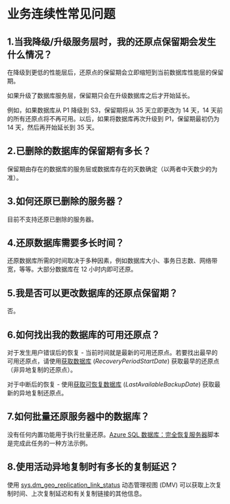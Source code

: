 <properties 
   pageTitle="SQL 数据库业务连续性常见问题" 
   description="客户所提出的有关 Azure SQL 数据库中用于实现业务连续性和灾难恢复的内置功能和可选功能的常见问题与解答。" 
   services="sql-database" 
   documentationCenter="" 
   authors="elfisher" 
   manager="jhubbard" 
   editor="monicar"/>

<tags
   ms.service="sql-database"
   ms.date="04/25/2016"
   wacn.date="05/23/2016"/>

# 业务连续性常见问题

## 1\.当我降级/升级服务层时，我的还原点保留期会发生什么情况？
在降级到更低的性能层后，还原点的保留期会立即缩短到当前数据库性能层的保留期。

如果升级了数据库服务层，保留期只会在升级数据库之后才开始延长。

例如，如果数据库从 P1 降级到 S3，保留期将从 35 天立即更改为 14 天，14 天前的所有还原点将不再可用。以后，如果将数据库再次升级到 P1，保留期最初仍为 14 天，然后再开始延长到 35 天。

## 2\.已删除的数据库的保留期有多长？ 
保留期由存在的数据库的服务层或数据库存在的天数确定（以两者中天数少的为准）。

## 3\.如何还原已删除的服务器？

目前不支持还原已删除的服务器。

## 4\.还原数据库需要多长时间？

还原数据库所需的时间取决于多种因素，例如数据库大小、事务日志数、网络带宽，等等。大部分数据库在 12 小时内即可还原。

## 5\.我是否可以更改数据库的还原点保留期？

否。

## 6\.如何找出我的数据库的可用还原点？

对于发生用户错误后的恢复 - 当前时间就是最新的可用还原点。若要找出最早的可用还原点，请使用[获取数据库](https://msdn.microsoft.com/zh-cn/library/dn505708.aspx) (*RecoveryPeriodStartDate*) 获取最早的还原点（非异地复制的还原点）。

对于中断后的恢复 - 使用[获取可恢复数据库](https://msdn.microsoft.com/zh-cn/library/dn800985.aspx) (*LastAvailableBackupDate*) 获取最新的异地复制还原点。

## 7\.如何批量还原服务器中的数据库？

没有任何内置功能用于执行批量还原。[Azure SQL 数据库：完全恢复服务器](https://gallery.technet.microsoft.com/Azure-SQL-Database-Full-82941666)脚本是完成此任务的一种方法示例。

## 8\.使用活动异地复制时有多长的复制延迟？

使用 [sys.dm\_geo\_replication\_link\_status](https://msdn.microsoft.com/zh-cn/library/mt575504.aspx) 动态管理视图 (DMV) 可以获取上次复制时间、上次复制延迟和有关复制链接的其他信息。

<!---HONumber=Mooncake_Quality_Review_1202_2016-->